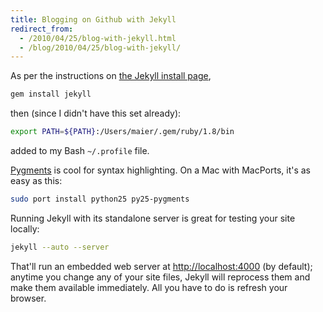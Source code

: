 ```yaml
---
title: Blogging on Github with Jekyll
redirect_from:
  - /2010/04/25/blog-with-jekyll.html
  - /blog/2010/04/25/blog-with-jekyll/
---
```


As per the instructions on [the Jekyll install page][jekyll],

``` bash
gem install jekyll
```
then (since I didn't have this set already):

``` bash
export PATH=${PATH}:/Users/maier/.gem/ruby/1.8/bin
```

added to my Bash `~/.profile` file.

[Pygments](http://pygments.org/) is cool for syntax highlighting.  On a Mac with MacPorts, it's as easy as this:

``` bash
sudo port install python25 py25-pygments
```

Running Jekyll with its standalone server is great for testing your site locally:

``` bash
jekyll --auto --server
```

That'll run an embedded web server at [http://localhost:4000](http://localhost:4000) (by default); anytime you change any of your site files, Jekyll will reprocess them and make them available immediately.  All you have to do is refresh your browser.

[jekyll]:http://wiki.github.com/mojombo/jekyll/install
